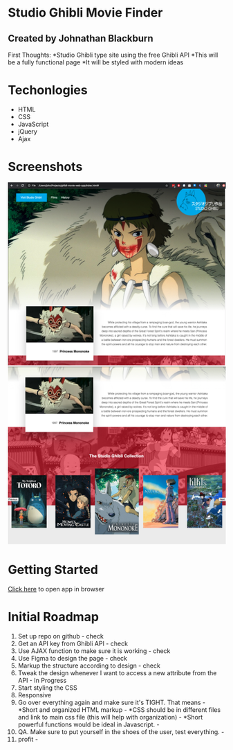 Studio Ghibli Movie Finder
=======
Created by Johnathan Blackburn
-----------

First Thoughts:
*Studio Ghibli type site using the free Ghibli API
*This will be a fully functional page
*It will be styled with modern ideas

# Techonlogies 

- HTML
- CSS
- JavaScript
- jQuery
- Ajax

# Screenshots

![picture](img/sc1.png)
![picture](img/sc2.png)

# Getting Started
[Click here](https://johnathanblackburncodes.github.io/ghibli-movie-finder/) to open app in browser

# Initial Roadmap
1. Set up repo on github - check
2. Get an API key from Ghibli API - check
3. Use AJAX function to make sure it is working - check
4. Use Figma to design the page - check
5. Markup the structure according to design - check
6. Tweak the design whenever I want to access a new attribute from the API - In Progress
7. Start styling the CSS
8. Responsive
9. Go over everything again and make sure it's TIGHT. That means - 
  *Short and organized HTML markup -
  *CSS should be in different files and link to main css file (this will help with organization) -
  *Short powerful functions would be ideal in Javascript. -
10. QA. Make sure to put yourself in the shoes of the user, test everything. -
11. profit -